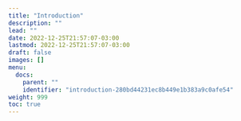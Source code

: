 ```yaml
---
title: "Introduction"
description: ""
lead: ""
date: 2022-12-25T21:57:07-03:00
lastmod: 2022-12-25T21:57:07-03:00
draft: false
images: []
menu:
  docs:
    parent: ""
    identifier: "introduction-280bd44231ec8b449e1b383a9c0afe54"
weight: 999
toc: true
---
```

